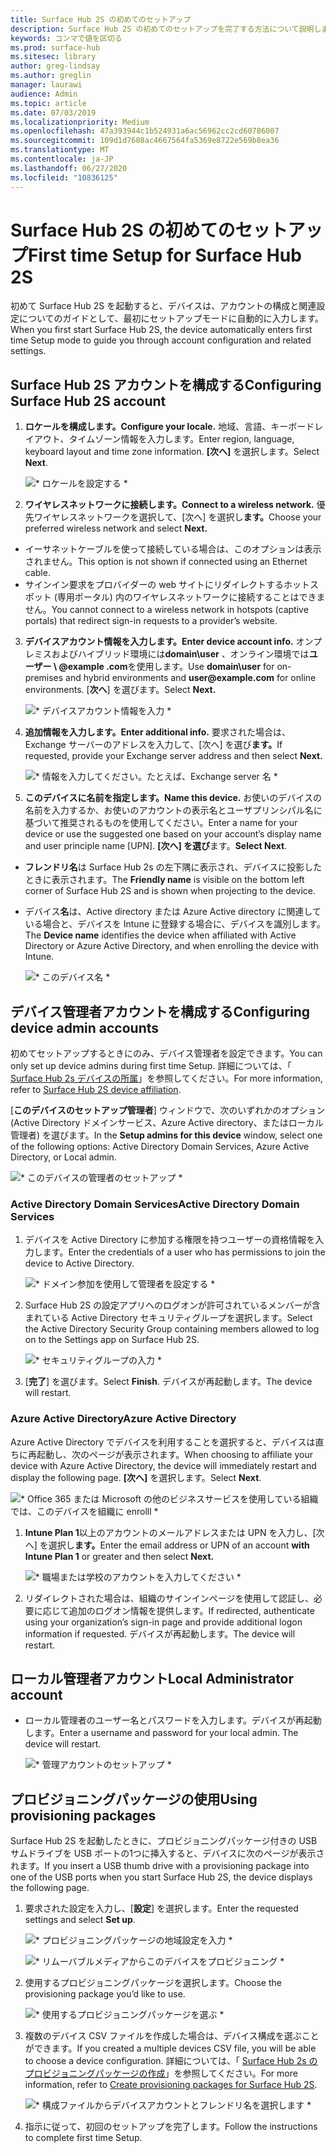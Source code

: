 ```yaml
---
title: Surface Hub 2S の初めてのセットアップ
description: Surface Hub 2S の初めてのセットアップを完了する方法について説明します。
keywords: コンマで値を区切る
ms.prod: surface-hub
ms.sitesec: library
author: greg-lindsay
ms.author: greglin
manager: laurawi
audience: Admin
ms.topic: article
ms.date: 07/03/2019
ms.localizationpriority: Medium
ms.openlocfilehash: 47a393944c1b524931a6ac56962cc2cd60786007
ms.sourcegitcommit: 109d1d7608ac4667564fa5369e8722e569b8ea36
ms.translationtype: MT
ms.contentlocale: ja-JP
ms.lasthandoff: 06/27/2020
ms.locfileid: "10836125"
---
```

# <span data-ttu-id="09594-104">Surface Hub 2S の初めてのセットアップ</span><span class="sxs-lookup"><span data-stu-id="09594-104">First time Setup for Surface Hub 2S</span></span>

<span data-ttu-id="09594-105">初めて Surface Hub 2S を起動すると、デバイスは、アカウントの構成と関連設定についてのガイドとして、最初にセットアップモードに自動的に入力します。</span><span class="sxs-lookup"><span data-stu-id="09594-105">When you first start Surface Hub 2S, the device automatically enters first time Setup mode to guide you through account configuration and related settings.</span></span>

## <span data-ttu-id="09594-106">Surface Hub 2S アカウントを構成する</span><span class="sxs-lookup"><span data-stu-id="09594-106">Configuring Surface Hub 2S account</span></span>

1. **<span data-ttu-id="09594-107">ロケールを構成します。</span><span class="sxs-lookup"><span data-stu-id="09594-107">Configure your locale.</span></span>** <span data-ttu-id="09594-108">地域、言語、キーボードレイアウト、タイムゾーン情報を入力します。</span><span class="sxs-lookup"><span data-stu-id="09594-108">Enter region, language, keyboard layout and time zone information.</span></span> <span data-ttu-id="09594-109">**[次へ]** を選択します。</span><span class="sxs-lookup"><span data-stu-id="09594-109">Select **Next**.</span></span>

   ![\* ロケールを設定する \*](images/sh2-run1.png) <br>
1. **<span data-ttu-id="09594-111">ワイヤレスネットワークに接続します。</span><span class="sxs-lookup"><span data-stu-id="09594-111">Connect  to a wireless network.</span></span>** <span data-ttu-id="09594-112">優先ワイヤレスネットワークを選択して、[次へ] を選択し**ます。**</span><span class="sxs-lookup"><span data-stu-id="09594-112">Choose your preferred wireless network and select **Next.**</span></span>

- <span data-ttu-id="09594-113">イーサネットケーブルを使って接続している場合は、このオプションは表示されません。</span><span class="sxs-lookup"><span data-stu-id="09594-113">This option is not shown if connected using an Ethernet cable.</span></span>
- <span data-ttu-id="09594-114">サインイン要求をプロバイダーの web サイトにリダイレクトするホットスポット (専用ポータル) 内のワイヤレスネットワークに接続することはできません。</span><span class="sxs-lookup"><span data-stu-id="09594-114">You cannot connect to a wireless network in hotspots (captive portals) that redirect sign-in requests to a provider’s website.</span></span>

3. **<span data-ttu-id="09594-115">デバイスアカウント情報を入力します。</span><span class="sxs-lookup"><span data-stu-id="09594-115">Enter device account info.</span></span>** <span data-ttu-id="09594-116">オンプレミスおよびハイブリッド環境には**domain\user** 、オンライン環境では**ユーザー \ @example .com**を使用します。</span><span class="sxs-lookup"><span data-stu-id="09594-116">Use **domain\user** for on-premises and hybrid environments and **user\@example.com** for online environments.</span></span> <span data-ttu-id="09594-117">[**次へ**] を選びます。</span><span class="sxs-lookup"><span data-stu-id="09594-117">Select **Next.**</span></span>

   ![\* デバイスアカウント情報を入力 \*](images/sh2-run2.png) <br>
1. **<span data-ttu-id="09594-119">追加情報を入力します。</span><span class="sxs-lookup"><span data-stu-id="09594-119">Enter additional info.</span></span>** <span data-ttu-id="09594-120">要求された場合は、Exchange サーバーのアドレスを入力して、[次へ] を選び**ます。**</span><span class="sxs-lookup"><span data-stu-id="09594-120">If requested, provide your Exchange server address and then select **Next.**</span></span>

    ![\* 情報を入力してください。たとえば、Exchange server 名 \*](images/sh2-run3.png) <br>

1. **<span data-ttu-id="09594-122">このデバイスに名前を指定します。</span><span class="sxs-lookup"><span data-stu-id="09594-122">Name this device.</span></span>** <span data-ttu-id="09594-123">お使いのデバイスの名前を入力するか、お使いのアカウントの表示名とユーザプリンシパル名に基づいて推奨されるものを使用してください。</span><span class="sxs-lookup"><span data-stu-id="09594-123">Enter a name for your device or use the suggested one based on your account’s display name and user principle name [UPN].</span></span> <span data-ttu-id="09594-124">**[次へ] を選び**ます。</span><span class="sxs-lookup"><span data-stu-id="09594-124">**Select Next**.</span></span>

- <span data-ttu-id="09594-125">**フレンドリ名**は Surface Hub 2s の左下隅に表示され、デバイスに投影したときに表示されます。</span><span class="sxs-lookup"><span data-stu-id="09594-125">The **Friendly name** is visible on the bottom left corner of Surface Hub 2S and is shown when projecting to the device.</span></span>

- <span data-ttu-id="09594-126">デバイス**名**は、Active directory または Azure Active directory に関連している場合と、デバイスを Intune に登録する場合に、デバイスを識別します。</span><span class="sxs-lookup"><span data-stu-id="09594-126">The **Device name** identifies the device when affiliated with Active Directory or Azure Active Directory, and when enrolling the device with Intune.</span></span>

  ![\* このデバイス名 \*](images/sh2-run4.png) <br>
 
## <span data-ttu-id="09594-128">デバイス管理者アカウントを構成する</span><span class="sxs-lookup"><span data-stu-id="09594-128">Configuring device admin accounts</span></span>

<span data-ttu-id="09594-129">初めてセットアップするときにのみ、デバイス管理者を設定できます。</span><span class="sxs-lookup"><span data-stu-id="09594-129">You can only set up device admins during first time Setup.</span></span> <span data-ttu-id="09594-130">詳細については、「 [Surface Hub 2s デバイスの所属](https://docs.microsoft.com/surface-hub/surface-hub-2s-prepare-environment#device-affiliation)」を参照してください。</span><span class="sxs-lookup"><span data-stu-id="09594-130">For more information, refer to [Surface Hub 2S device affiliation](https://docs.microsoft.com/surface-hub/surface-hub-2s-prepare-environment#device-affiliation).</span></span>

 <span data-ttu-id="09594-131">[**このデバイスのセットアップ管理者**] ウィンドウで、次のいずれかのオプション (Active Directory ドメインサービス、Azure Active directory、またはローカル管理者) を選びます。</span><span class="sxs-lookup"><span data-stu-id="09594-131">In the **Setup admins for this device** window, select one of the following options: Active Directory Domain Services, Azure Active Directory, or Local admin.</span></span>

   ![\* このデバイスの管理者のセットアップ \*](images/sh2-run5.png) <br>

### <span data-ttu-id="09594-133">Active Directory Domain Services</span><span class="sxs-lookup"><span data-stu-id="09594-133">Active Directory Domain Services</span></span>

1. <span data-ttu-id="09594-134">デバイスを Active Directory に参加する権限を持つユーザーの資格情報を入力します。</span><span class="sxs-lookup"><span data-stu-id="09594-134">Enter the credentials of a user who has permissions to join the device to Active Directory.</span></span>

    ![\* ドメイン参加を使用して管理者を設定する \*](images/sh2-run6.png) <br>

2. <span data-ttu-id="09594-136">Surface Hub 2S の設定アプリへのログオンが許可されているメンバーが含まれている Active Directory セキュリティグループを選択します。</span><span class="sxs-lookup"><span data-stu-id="09594-136">Select the Active Directory Security Group containing members allowed to log on to the Settings app on Surface Hub 2S.</span></span>

    ![\* セキュリティグループの入力 \*](images/sh2-run7.png) <br>
1. <span data-ttu-id="09594-138">[**完了**] を選びます。</span><span class="sxs-lookup"><span data-stu-id="09594-138">Select **Finish**.</span></span> <span data-ttu-id="09594-139">デバイスが再起動します。</span><span class="sxs-lookup"><span data-stu-id="09594-139">The device will restart.</span></span>

### <span data-ttu-id="09594-140">Azure Active Directory</span><span class="sxs-lookup"><span data-stu-id="09594-140">Azure Active Directory</span></span>

<span data-ttu-id="09594-141">Azure Active Directory でデバイスを利用することを選択すると、デバイスは直ちに再起動し、次のページが表示されます。</span><span class="sxs-lookup"><span data-stu-id="09594-141">When choosing to affiliate your device with Azure Active Directory, the device will immediately restart and display the following page.</span></span> <span data-ttu-id="09594-142">**[次へ]** を選択します。</span><span class="sxs-lookup"><span data-stu-id="09594-142">Select **Next**.</span></span>

![\* Office 365 または Microsoft の他のビジネスサービスを使用している組織では、このデバイスを組織に enrolll \*](images/sh2-run8.png) <br>

1. <span data-ttu-id="09594-144">**Intune Plan 1**以上のアカウントのメールアドレスまたは UPN を入力し、[次へ] を選択し**ます。**</span><span class="sxs-lookup"><span data-stu-id="09594-144">Enter the email address or UPN of an account **with Intune Plan 1** or greater and then select **Next.**</span></span>

    ![\* 職場または学校のアカウントを入力してください \*](images/sh2-run9.png) <br>

2. <span data-ttu-id="09594-146">リダイレクトされた場合は、組織のサインインページを使用して認証し、必要に応じて追加のログオン情報を提供します。</span><span class="sxs-lookup"><span data-stu-id="09594-146">If redirected, authenticate using your organization’s sign-in page and provide additional logon information if requested.</span></span> <span data-ttu-id="09594-147">デバイスが再起動します。</span><span class="sxs-lookup"><span data-stu-id="09594-147">The device will restart.</span></span>

## <span data-ttu-id="09594-148">ローカル管理者アカウント</span><span class="sxs-lookup"><span data-stu-id="09594-148">Local Administrator account</span></span>

- <span data-ttu-id="09594-149">ローカル管理者のユーザー名とパスワードを入力します。デバイスが再起動します。</span><span class="sxs-lookup"><span data-stu-id="09594-149">Enter a username and password for your local admin. The device will restart.</span></span>

     ![\* 管理アカウントのセットアップ \*](images/sh2-run10.png) <br>
 
## <span data-ttu-id="09594-151">プロビジョニングパッケージの使用</span><span class="sxs-lookup"><span data-stu-id="09594-151">Using provisioning packages</span></span>

<span data-ttu-id="09594-152">Surface Hub 2S を起動したときに、プロビジョニングパッケージ付きの USB サムドライブを USB ポートの1つに挿入すると、デバイスに次のページが表示されます。</span><span class="sxs-lookup"><span data-stu-id="09594-152">If you insert a USB thumb drive with a provisioning package into one of the USB ports when you start Surface Hub 2S, the device displays the following page.</span></span>

1. <span data-ttu-id="09594-153">要求された設定を入力し、[**設定**] を選択します。</span><span class="sxs-lookup"><span data-stu-id="09594-153">Enter the requested settings and select **Set up**.</span></span>

    ![\* プロビジョニングパッケージの地域設定を入力 \*](images/sh2-run11.png) <br>

    ![\* リムーバブルメディアからこのデバイスをプロビジョニング \*](images/sh2-run12.png) <br>
2. <span data-ttu-id="09594-156">使用するプロビジョニングパッケージを選択します。</span><span class="sxs-lookup"><span data-stu-id="09594-156">Choose the provisioning package you’d like to use.</span></span>

   ![\* 使用するプロビジョニングパッケージを選ぶ \*](images/sh2-run13.png) <br>

3. <span data-ttu-id="09594-158">複数のデバイス CSV ファイルを作成した場合は、デバイス構成を選ぶことができます。</span><span class="sxs-lookup"><span data-stu-id="09594-158">If you created a multiple devices CSV file, you will be able to choose a device configuration.</span></span> <span data-ttu-id="09594-159">詳細については、「 [Surface Hub 2s のプロビジョニングパッケージの作成](https://docs.microsoft.com/surface-hub/surface-hub-2s-deploy#provisioning-multiple-devices-csv-file)」を参照してください。</span><span class="sxs-lookup"><span data-stu-id="09594-159">For more information, refer to [Create provisioning packages for Surface Hub 2S](https://docs.microsoft.com/surface-hub/surface-hub-2s-deploy#provisioning-multiple-devices-csv-file).</span></span>


    ![\* 構成ファイルからデバイスアカウントとフレンドリ名を選択します \*](images/sh2-run14.png) <br>

4. <span data-ttu-id="09594-161">指示に従って、初回のセットアップを完了します。</span><span class="sxs-lookup"><span data-stu-id="09594-161">Follow the instructions to complete first time Setup.</span></span>
